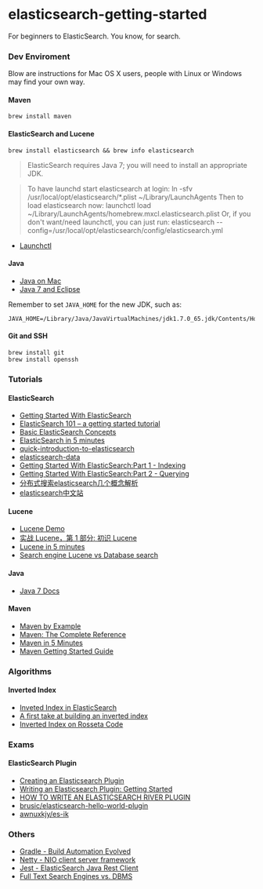 elasticsearch-getting-started
=============================

For beginners to ElasticSearch. You know, for search.

### Dev Enviroment 
Blow are instructions for Mac OS X users, people with Linux or Windows may find your own way.

#### Maven
    brew install maven

#### ElasticSearch and Lucene
    brew install elasticsearch && brew info elasticsearch

> ElasticSearch requires Java 7; you will need to install an appropriate JDK.

> To have launchd start elasticsearch at login:
>     ln -sfv /usr/local/opt/elasticsearch/*.plist ~/Library/LaunchAgents
> Then to load elasticsearch now:
>    launchctl load ~/Library/LaunchAgents/homebrew.mxcl.elasticsearch.plist
> Or, if you don't want/need launchctl, you can just run:
>    elasticsearch --config=/usr/local/opt/elasticsearch/config/elasticsearch.yml

*   [Launchctl](https://developer.apple.com/library/mac/documentation/Darwin/Reference/ManPages/man1/launchctl.1.html)

#### Java
*   [Java on Mac](rick-hightower.blogspot.com/2013/11/setting-up-new-mac-book-for-java-dev.html)
*   [Java 7 and Eclipse](http://techblog.41concepts.com/2011/10/05/howto-java-7ea-eclipse-3-7-1-on-mac-os-x/)

Remember to set `JAVA_HOME` for the new JDK, such as:

    JAVA_HOME=/Library/Java/JavaVirtualMachines/jdk1.7.0_65.jdk/Contents/Home/ 

#### Git and SSH
    brew install git
    brew install openssh

### Tutorials

#### ElasticSearch
*   [Getting Started With ElasticSearch](http://red-badger.com/blog/2013/11/08/getting-started-with-elasticsearch/)
*   [ElasticSearch 101 – a getting started tutorial](http://joelabrahamsson.com/elasticsearch-101/)
*   [Basic ElasticSearch Concepts](http://www.elasticsearchtutorial.com/basic-elasticsearch-concepts.html)
*   [ElasticSearch in 5 minutes](http://www.elasticsearchtutorial.com/elasticsearch-in-5-minutes.html)
*   [quick-introduction-to-elasticsearch](https://speakerdeck.com/imotov/quick-introduction-to-elasticsearch)
*   [elasticsearch-data](https://speakerdeck.com/imotov/elasticsearch-data)
*   [Getting Started With ElasticSearch:Part 1 - Indexing](http://blog.florian-hopf.de/2013/05/getting-started-with-elasticsearch-part.html)
*   [Getting Started With ElasticSearch:Part 2 - Querying](http://blog.florian-hopf.de/2013/08/getting-started-with-elasticsearch-part.html)
*   [分布式搜索elasticsearch几个概念解析](http://blog.csdn.net/laigood/article/details/7421173)
*   [elasticsearch中文站](http://www.elasticsearch.cn/)

#### Lucene
*   [Lucene Demo](http://lucene.apache.org/core/4_9_0/demo/overview-summary.html#overview_description)
*   [实战 Lucene，第 1 部分: 初识 Lucene](http://www.ibm.com/developerworks/cn/java/j-lo-lucene1/)
*   [Lucene in 5 minutes](http://www.lucenetutorial.com/lucene-in-5-minutes.html)
*   [Search engine Lucene vs Database search](http://stackoverflow.com/questions/4638671/search-engine-lucene-vs-database-search)

#### Java
*   [Java 7 Docs](http://docs.oracle.com/javase/7/docs/)

#### Maven
*   [Maven by Example](http://books.sonatype.com/mvnex-book/reference/public-book.html)
*   [Maven: The Complete Reference](http://books.sonatype.com/mvnref-book/reference/public-book.html)
*   [Maven in 5 Minutes](http://maven.apache.org/guides/getting-started/maven-in-five-minutes.html)
*   [Maven Getting Started Guide](http://maven.apache.org/guides/getting-started/)

### Algorithms

#### Inverted Index
*   [Inveted Index in ElasticSearch](http://www.elasticsearch.org/guide/en/elasticsearch/guide/current/inverted-index.html)
*   [A first take at building an inverted index](http://nlp.stanford.edu/IR-book/html/htmledition/a-first-take-at-building-an-inverted-index-1.html)
*   [Inverted Index on Rosseta Code](http://rosettacode.org/wiki/Inverted_index)

### Exams

#### ElasticSearch Plugin
*   [Creating an Elasticsearch Plugin](http://jfarrell.github.io/)
*   [Writing an Elasticsearch Plugin: Getting Started](https://www.found.no/foundation/writing-a-plugin/)
*   [HOW TO WRITE AN ELASTICSEARCH RIVER PLUGIN](http://blog.trifork.com/2013/01/10/how-to-write-an-elasticsearch-river-plugin/)
*   [brusic/elasticsearch-hello-world-plugin](https://github.com/brusic/elasticsearch-hello-world-plugin/)
*   [awnuxkjy/es-ik](https://github.com/awnuxkjy/es-ik)

### Others
*   [Gradle - Build Automation Evolved](http://www.gradle.org)
*   [Netty - NIO client server framework](http://netty.io)
*   [Jest - ElasticSearch Java Rest Client](https://github.com/searchbox-io/Jest)
*   [Full Text Search Engines vs. DBMS](http://searchhub.org/2009/09/02/full-text-search-engines-vs-dbms/)
